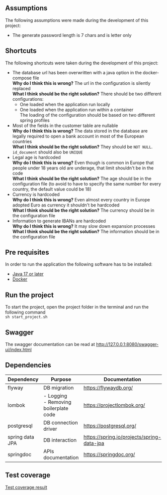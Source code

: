 ## Assumptions

The following assumptions were made during the development of this project:

- The generate password length is 7 chars and is letter only

## Shortcuts

The following shortcuts were taken during the development of this project:

- The database url has been overwritten with a java option in the docker-compose file<br>
  **Why do I think this is wrong?** The url in the configuration is silently replaced<br>
  **What I think should be the right solution?** There should be two different configurations:
    - One loaded when the application run locally
    - One loaded when the application run within a container<br>
      The loading of the configuration should be based on two different spring profiles
- Most of the fields in the customer table are nullable<br>
  **Why do I think this is wrong?** The data stored in the database are legally required to open a bank account in most
  of the European countries<br>
  **What I think should be the right solution?** They should be `NOT NULL`. `id_document` should also be `UNIQUE`
- Legal age is hardcoded<br>
  **Why do I think this is wrong?** Even though is common in Europe that people under 18 years old are underage, that
  limit shouldn't be in the code<br>
  **What I think should be the right solution?** The age should be in the configuration file (to avoid to have to
  specify the same number for every country, the default value could be 18)
- Currency is hardcoded<br>
  **Why do I think this is wrong?** Even almost every country in Europe adopted Euro as currency it shouldn't be
  hardcoded<br>
  **What I think should be the right solution?** The currency should be in the configuration file
- Information to generate IBANs are hardcoded<br>
  **Why do I think this is wrong?** It may slow down expansion processes<br>
  **What I think should be the right solution?** The information should be in the configuration file

## Pre requisites

In order to run the application the following software has to be installed:

- [Java 17 or later](https://www.oracle.com/java/technologies/downloads/)
- [Docker](https://docs.docker.com/get-docker/)

## Run the project

To start the project, open the project folder in the terminal and run the following command<br>
`sh start_project.sh`

## Swagger

The swagger documentation can be read at http://127.0.0.1:8080/swagger-ui/index.html

## Dependencies

| Dependency      | Purpose                                   | Documentation                              |
|-----------------|-------------------------------------------|--------------------------------------------|
| flyway          | DB migration                              | https://flywaydb.org/                      |
| lombok          | - Logging<br/>- Removing boilerplate code | https://projectlombok.org/                 |
| postgresql      | DB connection driver                      | https://postgresql.org/                    |
| spring data JPA | DB interaction                            | https://spring.io/projects/spring-data-jpa |
| springdoc       | APIs documentation                        | https://springdoc.org/                     |

## Test coverage
[Test coverage result](https://github.com/Gioxgio/abn-amro/blob/master/Jacoco_test_coverage_report.jpg?raw=true)